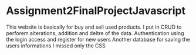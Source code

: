 # Assignment2FinalProjectJavascript
This website is basically for buy and sell used  products.
I put in CRUD to perforem alterations, addition and deltre of the data.
Authentication using the login access and register for new users 
Another database for saving the users informations
I missed only the CSS
